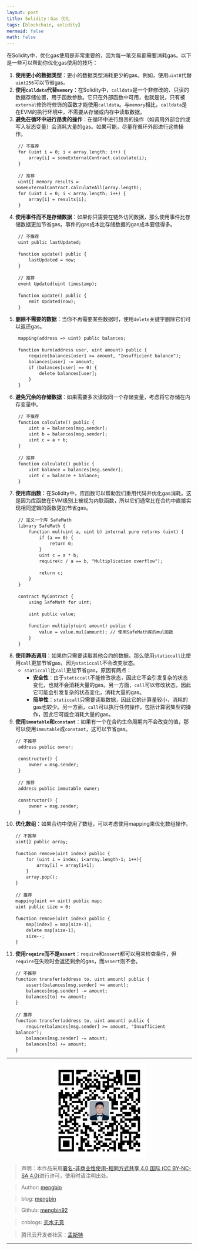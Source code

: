 ```yaml
---
layout: post
title: Solidity：Gas 优化
tags: [blockchain, solidity]
mermaid: false
math: false
---   
```


在Solidity中，优化gas使用是非常重要的，因为每一笔交易都需要消耗gas。以下是一些可以帮助你优化gas使用的技巧：

1. **使用更小的数据类型**：更小的数据类型消耗更少的gas。例如，使用`uint8`代替`uint256`可以节省gas。
2. **使用`calldata`代替`memory`**：在Solidity中，`calldata`是一个非修改的、只读的数据存储位置，用于函数参数。它只在外部函数中可用，也就是说，只有被`external`修饰符修饰的函数才能使用`calldata`。与`memory`相比，`calldata`是在EVM的执行环境中，不需要从存储或内存中读取数据。
3. **避免在循环中进行昂贵的操作**：在循环中进行昂贵的操作（如调用外部合约或写入状态变量）会消耗大量的gas。如果可能，尽量在循环外部进行这些操作。
   ```solidity
    // 不推荐
    for (uint i = 0; i < array.length; i++) {
        array[i] = someExternalContract.calculate(i);
    }

    // 推荐
    uint[] memory results = someExternalContract.calculateAll(array.length);
    for (uint i = 0; i < array.length; i++) {
        array[i] = results[i];
    }
    ```
4. **使用事件而不是存储数据**：如果你只需要在链外访问数据，那么使用事件比存储数据更加节省gas。事件的gas成本比存储数据的gas成本要低得多。
   ```solidity
    // 不推荐
    uint public lastUpdated;

    function update() public {
        lastUpdated = now;
    }

    // 推荐
    event Updated(uint timestamp);

    function update() public {
        emit Updated(now);
    }
    ```
5. **删除不需要的数据**：当你不再需要某些数据时，使用`delete`关键字删除它们可以返还gas。
   ```solidity
    mapping(address => uint) public balances;

    function burn(address user, uint amount) public {
        require(balances[user] >= amount, "Insufficient balance");
        balances[user] -= amount;
        if (balances[user] == 0) {
            delete balances[user];
        }
    }
   ```
6. **避免冗余的存储数据**：如果需要多次读取同一个存储变量，考虑将它存储在内存变量中。
   ```solidity
    // 不推荐
    function calculate() public {
        uint a = balances[msg.sender];
        uint b = balances[msg.sender];
        uint c = a + b;
    }

    // 推荐
    function calculate() public {
        uint balance = balances[msg.sender];
        uint c = balance + balance;
    }
   ```
7. **使用库函数**：在Solidity中，库函数可以帮助我们重用代码并优化gas消耗。这是因为库函数在EVM级别上被视为内联函数，所以它们通常比在合约中直接实现相同逻辑的函数更加节省gas。
   ```solidity
    // 定义一个库 SafeMath
    library SafeMath {
        function mul(uint a, uint b) internal pure returns (uint) {
            if (a == 0) {
                return 0;
            }
            uint c = a * b;
            require(c / a == b, "Multiplication overflow");

            return c;
        }
    }

    contract MyContract {
        using SafeMath for uint;

        uint public value;

        function multiply(uint amount) public {
            value = value.mul(amount); // 使用SafeMath库的mul函数
        }
    }
   ```
8. **使用静态调用**：如果你只需要读取其他合约的数据，那么使用`staticcall`比使用`call`更加节省gas，因为`staticcall`不会改变状态。
   - `staticcall`比`call`更加节省gas，原因有两点：
     - **安全性**：由于`staticcall`不能修改状态，因此它不会引发复杂的状态变化，也就不会消耗大量的gas。另一方面，`call`可以修改状态，因此它可能会引发复杂的状态变化，消耗大量的gas。
     - **简单性**：`staticcall`只需要读取数据，因此它的计算量较小，消耗的gas也较少。另一方面，`call`可以执行任何操作，包括计算密集型的操作，因此它可能会消耗大量的gas。
9. **使用`immutable`和`constant`**：如果有一个在合约生命周期内不会改变的值，那可以使用`immutable`或`constant`，这可以节省gas。
   ```solidity
   // 不推荐
    address public owner;

    constructor() {
        owner = msg.sender;
    }

    // 推荐
    address public immutable owner;
    
    constructor() {
        owner = msg.sender;
    }
   ```
10. **优化数组**：如果合约中使用了数组，可以考虑使用mapping来优化数组操作。  
    ```solidity
    // 不推荐
    uint[] public array;

    function remove(uint index) public {
        for (uint i = index; i<array.length-1; i++){
            array[i] = array[i+1];
        }
        array.pop();
    }

    // 推荐
    mapping(uint => uint) public map;
    uint public size = 0;

    function remove(uint index) public {
        map[index] = map[size-1];
        delete map[size-1];
        size--;
    }
    ```
11. **使用`require`而不是`assert`**：`require`和`assert`都可以用来检查条件，但`require`在失败时会返还剩余的gas，而`assert`则不会。
    ```solidity
    // 不推荐
    function transfer(address to, uint amount) public {
        assert(balances[msg.sender] >= amount);
        balances[msg.sender] -= amount;
        balances[to] += amount;
    }

    // 推荐
    function transfer(address to, uint amount) public {
        require(balances[msg.sender] >= amount, "Insufficient balance");
        balances[msg.sender] -= amount;
        balances[to] += amount;
    }
    ```

---

<div align="center">
  <img src="../img/qrcode_wechat.jpg" alt="孟斯特">
</div>

> 声明：本作品采用[署名-非商业性使用-相同方式共享 4.0 国际 (CC BY-NC-SA 4.0)](https://creativecommons.org/licenses/by-nc-sa/4.0/deed.zh)进行许可，使用时请注明出处。  

> Author: [mengbin](mengbin1992@outlook.com)  

> blog: [mengbin](https://mengbin.top)  

> Github: [mengbin92](https://mengbin92.github.io/)  

> cnblogs: [恋水无意](https://www.cnblogs.com/lianshuiwuyi/)  

> 腾讯云开发者社区：[孟斯特](https://cloud.tencent.com/developer/user/6649301)  

---
